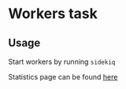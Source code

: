 # Workers task

## Usage
Start workers by running `sidekiq`

Statistics page can be found [here](http://localhost:3000/sidekiq/statistic)
